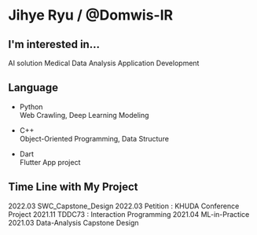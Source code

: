 # Jihye Ryu / @Domwis-IR

## I'm interested in... 
AI solution
Medical Data Analysis
Application Development

## Language 
- Python  
    Web Crawling, Deep Learning Modeling
    
- C++  
    Object-Oriented Programming, Data Structure
    
- Dart  
    Flutter App project

## Time Line with My Project
2022.03 SWC_Capstone_Design
2022.03 Petition : KHUDA Conference Project
2021.11 TDDC73 : Interaction Programming
2021.04 ML-in-Practice
2021.03 Data-Analysis Capstone Design

<!--
## Likes
MARVEL, EDM, Alcohol🍻
-->

<!--
**Domwis-IR/Domwis-IR** is a ✨ _special_ ✨ repository because its `README.md` (this file) appears on your GitHub profile.

Here are some ideas to get you started:

- 🔭 I’m currently working on ...
- 🌱 I’m currently learning ...
- 👯 I’m looking to collaborate on ...
- 🤔 I’m looking for help with ...
- 💬 Ask me about ...
- 📫 How to reach me: ...
- 😄 Pronouns: ...
- ⚡ Fun fact: ...
-->
